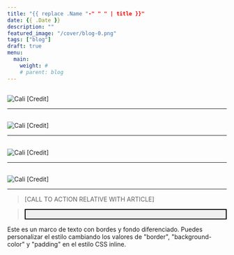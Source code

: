 ```yaml
---
title: "{{ replace .Name "-" " " | title }}"
date: {{ .Date }}
description: ""
featured_image: "/cover/blog-0.png"
tags: ["blog"]
draft: true
menu:
  main:
    weight: #
    # parent: blog
---
```


##

![Cali](https://media.istockphoto.com/id/473794376/es/foto/ubicaci%C3%B3n-de-cali-azul-contactos-en-el-mapa.jpg?b=1&s=612x612&w=0&k=20&c=OVXXKGbVczZ-061-tFZDmccloOs1WzO5gkKGolKerWo=) [Credit]

---

##

![Cali](https://media.istockphoto.com/id/473794376/es/foto/ubicaci%C3%B3n-de-cali-azul-contactos-en-el-mapa.jpg?b=1&s=612x612&w=0&k=20&c=OVXXKGbVczZ-061-tFZDmccloOs1WzO5gkKGolKerWo=) [Credit]

---

##

![Cali](https://media.istockphoto.com/id/473794376/es/foto/ubicaci%C3%B3n-de-cali-azul-contactos-en-el-mapa.jpg?b=1&s=612x612&w=0&k=20&c=OVXXKGbVczZ-061-tFZDmccloOs1WzO5gkKGolKerWo=) [Credit]

---

##

![Cali](https://media.istockphoto.com/id/473794376/es/foto/ubicaci%C3%B3n-de-cali-azul-contactos-en-el-mapa.jpg?b=1&s=612x612&w=0&k=20&c=OVXXKGbVczZ-061-tFZDmccloOs1WzO5gkKGolKerWo=) [Credit]

---

> [CALL TO ACTION RELATIVE WITH ARTICLE]

> <div style="border: 2px solid #000; background-color: #f0f0f0; padding: 10px;">
Este es un marco de texto con bordes y fondo diferenciado.
Puedes personalizar el estilo cambiando los valores de "border", "background-color" y "padding" en el estilo CSS inline.
</div>




